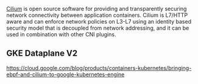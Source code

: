 [Cilium](https://github.com/cilium/cilium) is open source software for providing and transparently securing network connectivity between application containers. Cilium is L7/HTTP aware and can enforce network policies on L3-L7 using an identity based security model that is decoupled from network addressing, and it can be used in combination with other CNI plugins.


## GKE Dataplane V2


https://cloud.google.com/blog/products/containers-kubernetes/bringing-ebpf-and-cilium-to-google-kubernetes-engine
